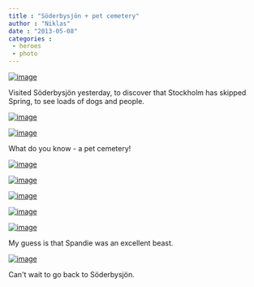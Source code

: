 ```yaml
---
title : "Söderbysjön + pet cemetery"
author : "Niklas"
date : "2013-05-08"
categories : 
 - heroes
 - photo
---
```


[![image](https://niklasblog.com/wp-content/wpid-20130507_174523_1.jpg "20130507_174523_1.jpg")](https://niklasblog.com/wp-content/wpid-20130507_174523_1.jpg)

Visited Söderbysjön yesterday, to discover that Stockholm has skipped Spring, to see loads of dogs and people.

[![image](https://niklasblog.com/wp-content/wpid-20130507_183548_1.jpg "20130507_183548_1.jpg")](https://niklasblog.com/wp-content/wpid-20130507_183548_1.jpg)

[![image](https://niklasblog.com/wp-content/wpid-20130507_183706_1.jpg "20130507_183706_1.jpg")](https://niklasblog.com/wp-content/wpid-20130507_183706_1.jpg)

What do you know - a pet cemetery!

[![image](https://niklasblog.com/wp-content/wpid-20130507_183737_1.jpg "20130507_183737_1.jpg")](https://niklasblog.com/wp-content/wpid-20130507_183737_1.jpg)

[![image](https://niklasblog.com/wp-content/wpid-20130507_183717_1.jpg "20130507_183717_1.jpg")](https://niklasblog.com/wp-content/wpid-20130507_183717_1.jpg)

[![image](https://niklasblog.com/wp-content/wpid-20130507_183729_1.jpg "20130507_183729_1.jpg")](https://niklasblog.com/wp-content/wpid-20130507_183729_1.jpg)

[![image](https://niklasblog.com/wp-content/wpid-20130507_183810_1.jpg "20130507_183810_1.jpg")](https://niklasblog.com/wp-content/wpid-20130507_183810_1.jpg)

[![image](https://niklasblog.com/wp-content/wpid-20130507_183759_1.jpg "20130507_183759_1.jpg")](https://niklasblog.com/wp-content/wpid-20130507_183759_1.jpg)

My guess is that Spandie was an excellent beast.

[![image](https://niklasblog.com/wp-content/wpid-20130507_183819_1.jpg "20130507_183819_1.jpg")](https://niklasblog.com/wp-content/wpid-20130507_183819_1.jpg)

Can't wait to go back to Söderbysjön.
